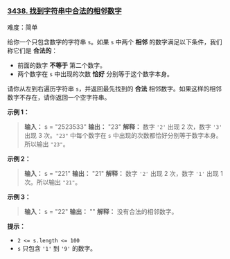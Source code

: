 ### [3438\. 找到字符串中合法的相邻数字](https://leetcode.cn/problems/find-valid-pair-of-adjacent-digits-in-string/)

难度：简单

给你一个只包含数字的字符串 `s`。如果 `s` 中两个 **相邻** 的数字满足以下条件，我们称它们是 **合法的**：

- 前面的数字 **不等于** 第二个数字。
- 两个数字在 `s` 中出现的次数 **恰好** 分别等于这个数字本身。

请你从左到右遍历字符串 `s`，并返回最先找到的 **合法** 相邻数字。如果这样的相邻数字不存在，请你返回一个空字符串。

**示例 1：**

> **输入：** s = "2523533"
> **输出：** "23"
> **解释：**
> 数字 `'2'` 出现 2 次，数字 `'3'` 出现 3 次。`"23"` 中每个数字在 `s` 中出现的次数都恰好分别等于数字本身。所以输出 `"23"`。

**示例 2：**

> **输入：** s = "221"
> **输出：** "21"
> **解释：**
> 数字 `'2'` 出现 2 次，数字 `'1'` 出现 1 次。所以输出 `"21"`。

**示例 3：**

> **输入：** s = "22"
> **输出：** ""
> **解释：**
> 没有合法的相邻数字。

**提示：**

- `2 <= s.length <= 100`
- `s` 只包含 `'1'` 到 `'9'` 的数字。
